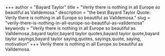 +++
author = "Bayard Taylor"
title = "Verily there is nothing in all Europe so beautiful as Valldemosa."
description = "the best Bayard Taylor Quote: Verily there is nothing in all Europe so beautiful as Valldemosa."
slug = "verily-there-is-nothing-in-all-europe-so-beautiful-as-valldemosa"
keywords = "Verily there is nothing in all Europe so beautiful as Valldemosa.,bayard taylor,bayard taylor quotes,bayard taylor quote,bayard taylor sayings,bayard taylor saying,quotes, sayings,quote, saying, motivation"
+++
Verily there is nothing in all Europe so beautiful as Valldemosa.
